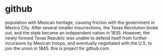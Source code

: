 # github
population with Mexican heritage, causing friction with the government in Mexico City. After several smaller insurrections, the Texas Revolution broke out, and the state became an independent nation in 1835. However, the newly formed Texas Republic was unable to defend itself from further incursions by Mexican troops, and eventually negotiated with the U.S. to join the union in 1845.
this is project for github.com
